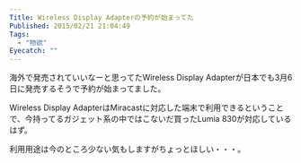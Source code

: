 ```yaml
---
Title: Wireless Display Adapterの予約が始まってた
Published: 2015/02/21 21:04:49
Tags:
  - "物欲"
Eyecatch: ""
---
```


<?# Twitter 569100704037482497 /?>

海外で発売されていいなーと思ってたWireless Display Adapterが日本でも3月6日に発売するそうで予約が始まってました。  

Wireless Display AdapterはMiracastに対応した端末で利用できるということで、今持ってるガジェット系の中ではこないだ買ったLumia 830が対応しているはず。  

利用用途は今のところ少ない気もしますがちょっとほしい・・・。

<?# AmazonAffiliate B00S7ZNWAK /?>